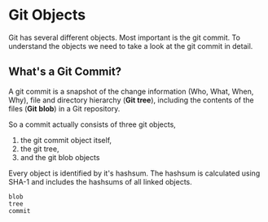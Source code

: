 # Git Objects

Git has several different objects. Most important is the git commit. To
understand the objects we need to take a look at the git commit in detail.

## What's a Git Commit?

A git commit is a snapshot of the change information (Who, What, When, Why),
file and directory hierarchy (**Git tree**), including the contents of the files
(**Git blob**) in a Git repository.

So a commit actually consists of three git objects,

1. the git commit object itself,
2. the git tree,
3. and the git blob objects

Every object is identified by it's hashsum. The hashsum is calculated using
SHA-1 and includes the hashsums of all linked objects.


```{toctree}
blob
tree
commit
```
